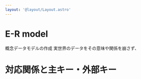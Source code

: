 ```yaml
---
layout: '@layout/Layout.astro'
---
```

# E-R model
概念データモデルの作成
実世界のデータをその意味や関係を崩さず、
# 対応関係と主キー・外部キー

